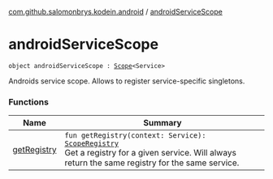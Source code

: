 [com.github.salomonbrys.kodein.android](../index.md) / [androidServiceScope](.)

# androidServiceScope

`object androidServiceScope : `[`Scope`](../../com.github.salomonbrys.kodein/-scope/index.md)`<Service>`

Androids service scope. Allows to register service-specific singletons.

### Functions

| Name | Summary |
|---|---|
| [getRegistry](get-registry.md) | `fun getRegistry(context: Service): `[`ScopeRegistry`](../../com.github.salomonbrys.kodein/-scope-registry/index.md)<br>Get a registry for a given service. Will always return the same registry for the same service. |
